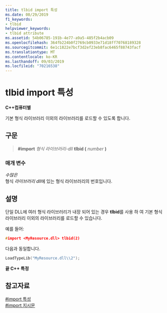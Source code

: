 ```yaml
---
title: tlbid import 특성
ms.date: 08/29/2019
f1_keywords:
- tlbid
helpviewer_keywords:
- tlbid attribute
ms.assetid: 54b06785-191b-4e77-a9a5-485f2b4acb09
ms.openlocfilehash: 364fb224b0f2769cb0933e71d18ff70768189328
ms.sourcegitcommit: 6e1c1822e7bcf3d2ef23eb8fac6465f88743facf
ms.translationtype: MT
ms.contentlocale: ko-KR
ms.lasthandoff: 09/03/2019
ms.locfileid: "70216538"
---
```

# <a name="tlbid-import-attribute"></a>tlbid import 특성

**C++컴퓨터별**

기본 형식 라이브러리 이외의 라이브러리를 로드할 수 있도록 합니다.

## <a name="syntax"></a>구문

> **#import** *형식 라이브러리-dll* **tlbid (** *number* **)**

### <a name="parameters"></a>매개 변수

*수많은*\
형식 *라이브러리 dll*에 있는 형식 라이브러리의 번호입니다.

## <a name="remarks"></a>설명

단일 DLL에 여러 형식 라이브러리가 내장 되어 있는 경우 **tlbid**를 사용 하 여 기본 형식 라이브러리 이외의 라이브러리를 로드할 수 있습니다.

예를 들어:

```cpp
#import <MyResource.dll> tlbid(2)
```

다음과 동일합니다.

```cpp
LoadTypeLib("MyResource.dll\\2");
```

**끝 C++ 특정**

## <a name="see-also"></a>참고자료

[#import 특성](../preprocessor/hash-import-attributes-cpp.md)\
[#import 지시문](../preprocessor/hash-import-directive-cpp.md)

